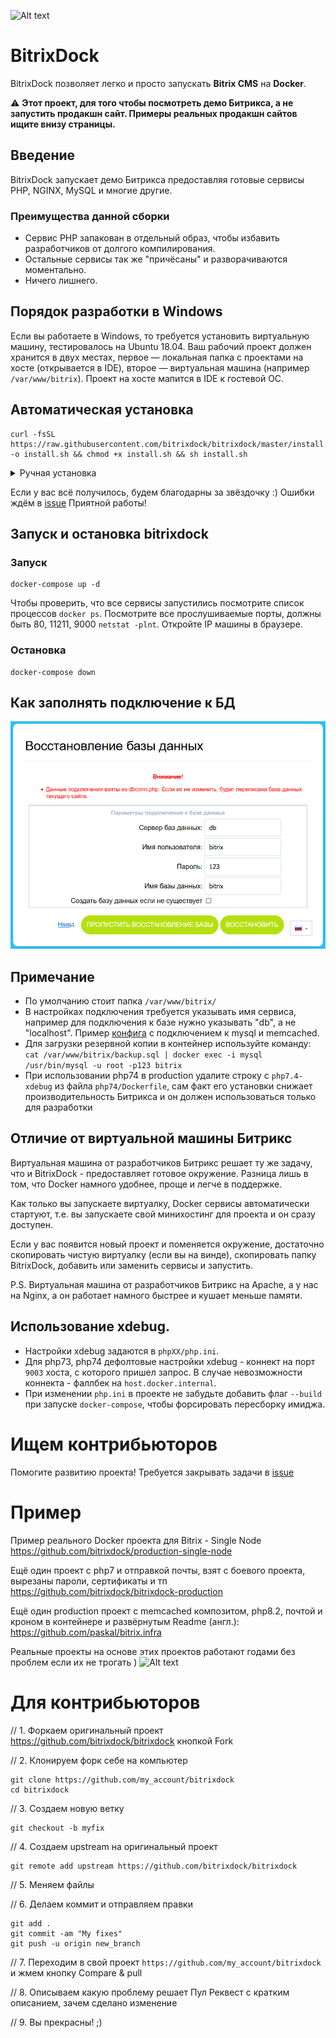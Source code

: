 ![Alt text](assets/logo.jpg?raw=true "BitrixDock")

# BitrixDock
BitrixDock позволяет легко и просто запускать **Bitrix CMS** на **Docker**.

:warning: **Этот проект, для того чтобы посмотреть демо Битрикса, а не запустить продакшн сайт. Примеры реальных продакшн сайтов ищите внизу страницы.**


## Введение
BitrixDock запускает демо Битрикса предоставляя готовые сервисы PHP, NGINX, MySQL и многие другие.

### Преимущества данной сборки
- Сервис PHP запакован в отдельный образ, чтобы избавить разработчиков от долгого компилирования.
- Остальные сервисы так же "причёсаны" и разворачиваются моментально.
- Ничего лишнего.

## Порядок разработки в Windows
Если вы работаете в Windows, то требуется установить виртуальную машину, тестировалось на Ubuntu 18.04.
Ваш рабочий проект должен хранится в двух местах, первое — локальная папка с проектами на хосте (открывается в IDE), второе — виртуальная машина
(например ```/var/www/bitrix```). Проект на хосте мапится в IDE к гостевой OC.

## Автоматическая установка
```
curl -fsSL https://raw.githubusercontent.com/bitrixdock/bitrixdock/master/install.sh -o install.sh && chmod +x install.sh && sh install.sh
```

<details><summary>Ручная установка</summary>
<p>

## Ручная установка
#### Зависимости
- Git
```
apt-get install -y git
```
- Docker & Docker-Compose
```
cd /usr/local/src && wget -qO- https://get.docker.com/ | sh && \
curl -L "https://github.com/docker/compose/releases/download/1.18.0/docker-compose-$(uname -s)-$(uname -m)" -o /usr/local/bin/docker-compose && \
chmod +x /usr/local/bin/docker-compose && \
echo "alias dc='docker-compose'" >> ~/.bash_aliases && \
source ~/.bashrc
```

### Папки и файл Битрикс
```
mkdir -p /var/www/bitrix && \
cd /var/www/bitrix && \
wget http://www.1c-bitrix.ru/download/scripts/bitrixsetup.php && \
cd /var/www/ && \
git clone https://github.com/bitrixdock/bitrixdock.git && \
cd /var/ && chmod -R 775 www/ && chown -R root:www-data www/ && \
cd /var/www/bitrixdock
```

### Выполните настройку окружения

Скопируйте файл `.env_template` в `.env`

```
cp -f .env_template .env
```
⚠ Если у вас мак, удалите строчку `/etc/localtime:/etc/localtime/:ro` из docker-compose

По умолчанию используется nginx, php7, mysql. Настройки можно изменить в файле ```.env```. Также можно задать путь к каталогу с сайтом и параметры базы данных MySQL.


```
PHP_VERSION=php74          # Версия php
WEB_SERVER_TYPE=nginx      # Веб-сервер nginx/apache
DB_SERVER_TYPE=mysql       # Сервер базы данных mysql/percona
MYSQL_DATABASE=bitrix      # Имя базы данных
MYSQL_USER=bitrix          # Пользователь базы данных
MYSQL_PASSWORD=123         # Пароль для доступа к базе данных
MYSQL_ROOT_PASSWORD=123    # Пароль для пользователя root от базы данных
INTERFACE=0.0.0.0          # На данный интерфейс будут проксироваться порты
SITE_PATH=/var/www/bitrix  # Путь к директории Вашего сайта

```
</p>
</details>

Если у вас всё получилось, будем благодарны за звёздочку :)
Ошибки ждём в [issue](https://github.com/bitrixdock/bitrixdock/issues)
Приятной работы!

## Запуск и остановка bitrixdock
### Запуск
```
docker-compose up -d
```
Чтобы проверить, что все сервисы запустились посмотрите список процессов ```docker ps```.
Посмотрите все прослушиваемые порты, должны быть 80, 11211, 9000 ```netstat -plnt```.
Откройте IP машины в браузере.

### Остановка
```
docker-compose down
```
## Как заполнять подключение к БД
![db](https://raw.githubusercontent.com/bitrixdock/bitrixdock/master/assets/db.png)

## Примечание
- По умолчанию стоит папка ```/var/www/bitrix/```
- В настройках подключения требуется указывать имя сервиса, например для подключения к базе нужно указывать "db", а не "localhost". Пример [конфига](configs/.settings.php) с подключением к mysql и memcached.
- Для загрузки резервной копии в контейнер используйте команду: ```cat /var/www/bitrix/backup.sql | docker exec -i mysql /usr/bin/mysql -u root -p123 bitrix```
- При использовании php74 в production удалите строку с `php7.4-xdebug` из файла `php74/Dockerfile`, сам факт его установки снижает производительность Битрикса и он должен использоваться только для разработки

## Отличие от виртуальной машины Битрикс
Виртуальная машина от разработчиков Битрикс решает ту же задачу, что и BitrixDock - предоставляет готовое окружение. Разница лишь в том, что Docker намного удобнее, проще и легче в поддержке.

Как только вы запускаете виртуалку, Docker сервисы автоматически стартуют, т.е. вы запускаете свой минихостинг для проекта и он сразу доступен.

Если у вас появится новый проект и поменяется окружение, достаточно скопировать чистую виртуалку (если вы на винде), скопировать папку BitrixDock, добавить или заменить сервисы и запустить.

P.S.
Виртуальная машина от разработчиков Битрикс на Apache, а у нас на Nginx, а он работает намного быстрее и кушает меньше памяти.

## Использование xdebug.

- Настройки xdebug задаются в `phpXX/php.ini`.
- Для php73, php74 дефолтовые настройки xdebug - коннект на порт `9003` хоста, с которого пришел запрос. В случае невозможности коннекта - фаллбек на `host.docker.internal`.
- При изменении `php.ini` в проекте не забудьте добавить флаг `--build` при запуске `docker-compose`, чтобы форсировать пересборку имиджа.


# Ищем контрибьюторов
Помогите развитию проекта! Требуется закрывать задачи в [issue](https://github.com/bitrixdock/bitrixdock/issues)

# Пример
Пример реального Docker проекта для Bitrix - Single Node
https://github.com/bitrixdock/production-single-node

Ещё один проект с php7 и отправкой почты, взят с боевого проекта, вырезаны пароли, сертификаты и тп
https://github.com/bitrixdock/bitrixdock-production

Ещё один production проект с memcached композитом, php8.2, почтой и кроном в контейнере и развёрнутым Readme (англ.):
https://github.com/paskal/bitrix.infra

Реальные проекты на основе этих проектов работают годами без проблем если их не трогать )
![Alt text](assets/Clip2net_200727170318.png?raw=true "BitrixDock")

# Для контрибьюторов
// 1. Форкаем оригинальный проект https://github.com/bitrixdock/bitrixdock кнопкой Fork

// 2. Клонируем форк себе на компьютер
```
git clone https://github.com/my_account/bitrixdock
cd bitrixdock
```
// 3. Создаем новую ветку
```
git checkout -b myfix
```
// 4. Создаем upstream на оригинальный проект
```
git remote add upstream https://github.com/bitrixdock/bitrixdock
```
// 5. Меняем файлы

// 6. Делаем коммит и отправляем правки
```
git add .
git commit -am "My fixes"
git push -u origin new_branch
```
// 7. Переходим в свой проект ```https://github.com/my_account/bitrixdock``` и жмем кнопку Compare & pull

// 8. Описываем какую проблему решает Пул Реквест с кратким описанием, зачем сделано изменение

// 9. Вы прекрасны! ;)






